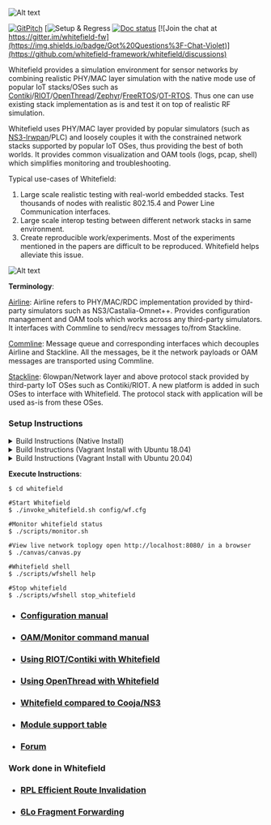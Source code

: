 ![Alt text](docs/res/Logo.png "Whitefield Logo")

[![GitPitch](https://img.shields.io/badge/What%20is%20Whitefield%3F-Slides-Violet)](https://docs.google.com/presentation/d/e/2PACX-1vRE-8g-tyh7MwECHnWwYGC9mJWKVOCQnWWwUjD-5wnvu_fW1w75h_K91UM1FV9QOMcNWYW2mdFxds9J/pub?start=false&loop=false&delayms=3000)
[![Setup & Regress](https://github.com/whitefield-framework/whitefield/actions/workflows/setup_regress.yml/badge.svg)
[![Doc status](https://readthedocs.org/projects/whitefield/badge/?version=latest)](https://whitefield.readthedocs.io/en/latest/)
[![Join the chat at https://gitter.im/whitefield-fw](https://img.shields.io/badge/Got%20Questions%3F-Chat-Violet)](https://github.com/whitefield-framework/whitefield/discussions)

Whitefield provides a simulation environment for sensor networks by
combining realistic PHY/MAC layer simulation with the native mode use of popular IoT
stacks/OSes such as [Contiki]/[RIOT]/[OpenThread]/[Zephyr]/[FreeRTOS]/[OT-RTOS]. 
Thus one can use existing stack implementation as is and test it on top of
realistic RF simulation.

Whitefield uses PHY/MAC layer provided by popular simulators (such as
[NS3-lrwpan]/PLC) and loosely couples it with the constrained network stacks
supported by popular IoT OSes, thus providing the best of both worlds.
It provides common visualization and OAM tools (logs, pcap, shell) which
simplifies monitoring and troubleshooting.

Typical use-cases of Whitefield:
1. Large scale realistic testing with real-world embedded stacks. Test
   thousands of nodes with realistic 802.15.4 and Power Line Communication
   interfaces.
2. Large scale interop testing between different network stacks in same environment.
3. Create reproducible work/experiments. Most of the experiments mentioned in the
   papers are difficult to be reproduced. Whitefield helps alleviate this
   issue.

![Alt text](docs/res/Whitefield%20-%20HLD.png "Whitefield-High Level design")

**Terminology**:

[Airline](src/airline): Airline refers to PHY/MAC/RDC implementation provided
by third-party simulators such as NS3/Castalia-Omnet++. Provides configuration
management and OAM tools which works across any third-party simulators. It
interfaces with Commline to send/recv messages to/from Stackline.

[Commline](src/commline): Message queue and corresponding interfaces which
decouples Airline and Stackline. All the messages, be it the network payloads or
OAM messages are transported using Commline.

[Stackline](src/stackline): 6lowpan/Network layer and above protocol stack
provided by third-party IoT OSes such as Contiki/RIOT. A new platform is added
in such OSes to interface with Whitefield. The protocol stack with application
will be used as-is from these OSes.

### Setup Instructions

<details>
  <summary>Build Instructions (Native Install)</summary>

```
git clone https://github.com/Cascoda/whitefield
cd whitefield
git checkout ot-integration
./scripts/setup.sh #This may take a while...
make
```
</details>

<details>
  <summary>Build Instructions (Vagrant Install with Ubuntu 18.04)</summary>

```
git clone https://github.com/Cascoda/whitefield
cd whitefield
git checkout ot-integration
vagrant up	# <- step takes time
vagrant ssh
```
</details>

<details>
  <summary>Build Instructions (Vagrant Install with Ubuntu 20.04)</summary>

```
git clone https://github.com/Cascoda/whitefield
cd whitefield
git checkout ot-integration
IMG=focal64 vagrant up	# <- step takes time
IMG=focal64 vagrant ssh
```
</details>

**Execute Instructions**:
```
$ cd whitefield

#Start Whitefield
$ ./invoke_whitefield.sh config/wf.cfg

#Monitor whitefield status
$ ./scripts/monitor.sh

#View live network toplogy open http://localhost:8080/ in a browser
$ ./canvas/canvas.py

#Whitefield shell
$ ./scripts/wfshell help

#Stop whitefield
$ ./scripts/wfshell stop_whitefield
```

* ### [Configuration manual](docs/wf-config-help.rst "Whitefield Configuration")
* ### [OAM/Monitor command manual](docs/wf_oam_help.md "Whitefield OAM commands")
* ### [Using RIOT/Contiki with Whitefield](docs/wf_using_riot_contiki.md "Whitefield with Contiki/RIOT")
* ### [Using OpenThread with Whitefield](docs/OpenThread.md "Whitefield with OpenThread")
* ### [Whitefield compared to Cooja/NS3](docs/wf-vs-cooja.md "Whitefield compared to Cooja/NS3")
* ### [Module support table](docs/wf-module-support.rst "Module support table")
* ### [Forum](https://groups.google.com/forum/?pli=1#!forum/whitefield-fw "Mailing List")

### Work done in Whitefield

* ### [RPL Efficient Route Invalidation](https://github.com/nyrahul/ietf-data/blob/master/DCO_performance_report.md)
* ### [6Lo Fragment Forwarding](https://github.com/nyrahul/ietf-data/blob/master/6lo-fragfwd-perf-report.rst)

[NS3-lrwpan]: https://www.nsnam.org/docs/models/html/lr-wpan.html
[Contiki]: http://www.contiki-os.org/
[RIOT]: https://riot-os.org/
[OpenThread]: https://openthread.io/
[FreeRTOS]: https://freertos.org/
[Zephyr]: https://www.zephyrproject.org/
[OT-RTOS]: https://openthread.io/platforms/ot-rtos

